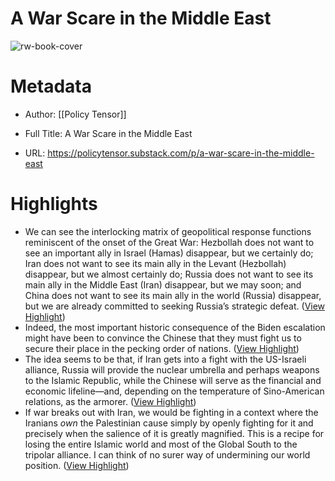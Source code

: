 # A War Scare in the Middle East

![rw-book-cover](https://substackcdn.com/image/fetch/f_auto,q_auto:good,fl_progressive:steep/https%3A%2F%2Fsubstack-post-media.s3.amazonaws.com%2Fpublic%2Fimages%2Fcc2459dc-aec9-4d8e-8d8e-b1121c9f99bb_1388x464.png)

# Metadata
- Author: [[Policy Tensor]]
- Full Title: A War Scare in the Middle East

- URL: https://policytensor.substack.com/p/a-war-scare-in-the-middle-east

# Highlights
- We can see the interlocking matrix of geopolitical response functions reminiscent of the onset of the Great War: Hezbollah does not want to see an important ally in Israel (Hamas) disappear, but we certainly do; Iran does not want to see its main ally in the Levant (Hezbollah) disappear, but we almost certainly do; Russia does not want to see its main ally in the Middle East (Iran) disappear, but we may soon; and China does not want to see its main ally in the world (Russia) disappear, but we are already committed to seeking Russia’s strategic defeat. ([View Highlight](https://read.readwise.io/read/01hdg43a3wza8dabeynthn1bcp))
- Indeed, the most important historic consequence of the Biden escalation might have been to convince the Chinese that they must fight us to secure their place in the pecking order of nations. ([View Highlight](https://read.readwise.io/read/01hdg4444n3gcr9wvb17tta93q))
- The idea seems to be that, if Iran gets into a fight with the US-Israeli alliance, Russia will provide the nuclear umbrella and perhaps weapons to the Islamic Republic, while the Chinese will serve as the financial and economic lifeline—and, depending on the temperature of Sino-American relations, as the armorer. ([View Highlight](https://read.readwise.io/read/01hdg492mk6bkjcg36d2pnh0c2))
- If war breaks out with Iran, we would be fighting in a context where the Iranians *own* the Palestinian cause simply by openly fighting for it and precisely when the salience of it is greatly magnified. This is a recipe for losing the entire Islamic world and most of the Global South to the tripolar alliance. I can think of no surer way of undermining our world position. ([View Highlight](https://read.readwise.io/read/01hdg4azbx2fjbc1hh9ptef8tn))

